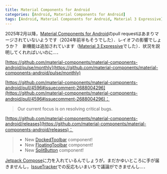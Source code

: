 ```yaml
---
title: Material Components for Android
categories: [Android, Material Components for Android]
tags: [Android, Material Components for Android, Material 3 Expressive]
---
```

2025年2月以降，[Material Components for Android](https://github.com/material-components/material-components-android)のpull requestはあまりマージされていないようです（2024年前半もそうでした）．レイオフの影響でしょうか？　新機能は追加されています（[Material 3 Expressive](https://m3.material.io/blog/building-with-m3-expressive)でした）．状況を説明してくれればいいのに…．

[https://github.com/material-components/material-components-android/pulse/monthly](https://github.com/material-components/material-components-android/pulse/monthly)

[https://github.com/material-components/material-components-android/pull/4596#issuecomment-2688004296](https://github.com/material-components/material-components-android/pull/4596#issuecomment-2688004296)：
> Our current focus is on resolving critical bugs.

[https://github.com/material-components/material-components-android/releases](https://github.com/material-components/material-components-android/releases)：
> - New [DockedToolbar](https://github.com/material-components/material-components-android/blob/master/docs/components/DockedToolbar.md) component!
> - New [FloatingToolbar](https://github.com/material-components/material-components-android/blob/master/docs/components/FloatingToolbar.md) component!
> - New [SplitButton](https://github.com/material-components/material-components-android/blob/master/docs/components/Button.md#split-button) component!

[Jetpack Compose](https://developer.android.com/compose)に力を入れているんでしょうが，まだかゆいところに手が届きませんし，[IssueTracker](https://issuetracker.google.com/)での反応もいまいちで議論ができませんし…．